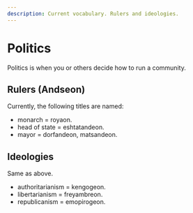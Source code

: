 ```yaml
---
description: Current vocabulary. Rulers and ideologies.
---
```

# Politics
Politics is when you or others decide how to run a community.

## Rulers (Andseon)
Currently, the following titles are named:
- monarch = royaon.
- head of state = eshtatandeon.
- mayor = dorfandeon, matsandeon.

## Ideologies
Same as above.
- authoritarianism = kengogeon.
- libertarianism = freyambreon.
- republicanism = emopirogeon.
